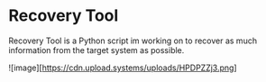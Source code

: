 # Recovery Tool

Recovery Tool is a Python script im working on to recover as much information from the target system as possible.

![image][https://cdn.upload.systems/uploads/HPDPZZj3.png]
